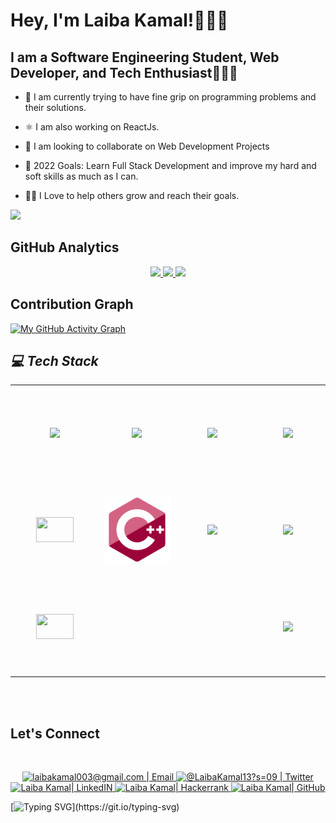 # Hey, I'm Laiba Kamal!🙋🏻‍♀️

## I am a Software Engineering Student, Web Developer, and Tech Enthusiast👩🏻‍💻
- 🔬 I am currently trying to have fine grip on programming problems and their solutions.
- ⚛️ I am also working on ReactJs.
- 👯 I am looking to collaborate on Web Development Projects
- 🥅 2022 Goals: Learn Full Stack Development and improve my hard and soft skills as much as I can. 
- 💁🏻 I Love to help others grow and reach their goals.

	<a  align="center">
![](https://komarev.com/ghpvc/?username=laibakamal&color=blueviolet&label=Profile+Views)
	</a>


## GitHub Analytics

<p align="center">
	<a href="https://github.com/laibakamal">
		<img height="180em" src="https://github-readme-stats.vercel.app/api?username=laibakamal&show_icons=true&theme=algolia&include_all_commits=true&count_private=true"/>
		<img height="180em" src="https://github-readme-stats-eight-theta.vercel.app/api/top-langs/?username=laibakamal&layout=compact&langs_count=8&theme=algolia"/>
	</a>
	<img width="60%" src="https://github-readme-streak-stats.herokuapp.com/?user=laibakamal&show_icons=true&locale=en&layout=demo&theme=algolia" />
</p>

## Contribution Graph

[![My GitHub Activity Graph](https://activity-graph.herokuapp.com/graph?username=laibakamal&theme=react-dark)](https://github.com/laibakamal)


<h2><i>💻 Tech Stack</i></h2>

<table width="100">
<tr>
    <td align='center' width="190" height="150">
        <img src="https://www.vectorlogo.zone/logos/w3_html5/w3_html5-icon.svg">
    </td>
     <td align='center' width="190" height="150">
        <img src="https://www.vectorlogo.zone/logos/w3_css/w3_css-icon.svg">
    </td>
    <td align='center' width="190" height="150">
        <img src="https://github.com/abranhe/programming-languages-logos/blob/master/src/javascript/javascript.svg" width="60">
    </td>
    <td align='center' width="190" height="150">
        <img src="https://www.vectorlogo.zone/logos/java/java-vertical.svg" width="60">
    </td>
</tr>
<tr>
    <td align='center' height="150">
        <img src="https://www.vectorlogo.zone/logos/unity3d/unity3d-icon.svg"  width="60" height="40">
    </td>
    <td align='center' height="150">
        <img src="https://github.com/devicons/devicon/blob/master/icons/cplusplus/cplusplus-original.svg">
    </td>
    <td align='center'height="150">
        <img src="https://camo.githubusercontent.com/f6f986e8481e344792ddd3d38c03fdbeb3873785677fe2de24ec1fb52ff13cda/68747470733a2f2f646f776e6c6f61642e6c6f676f2e77696e652f6c6f676f2f4d7953514c2f4d7953514c2d4c6f676f2e77696e652e706e67">
    </td>
    <td align='center'height="150">
        <img src="https://www.vectorlogo.zone/logos/python/python-icon.svg">
    </td>
</tr>
<tr>
    <td align='center'height="150">
        <img src="https://www.vectorlogo.zone/logos/dotnet/dotnet-icon.svg" height="40" width="60">
    </td>
    <td align='center'height="150">
        <src="https://docs.microsoft.com/en-us/dotnet/csharp/">
    </td>
    <td align='center'height="150">
        <src="https://www.microsoft.com/en-us/sql-server" width="60">
    </td>
    <td align='center'height="150">
        <img src="https://www.vectorlogo.zone/logos/git-scm/git-scm-icon.svg">
    </td>
</tr>

    
</table>

<br />
<br />


## Let's Connect
<br/>
<p align="center">
	<a href="mailto:laibakamal003@gmail.com">
		<img  alt="laibakamal003@gmail.com | Email" src="https://img.shields.io/badge/gmail-%231DA1F2.svg?&style=for-the-badge&logo=gmail&logoColor=white&color=B23121" />
	</a>
	<a href="https://twitter.com/LaibaKamal13?s=09">
		<img alt="@LaibaKamal13?s=09 | Twitter" src="https://img.shields.io/badge/twitter-%231DA1F2.svg?&style=for-the-badge&logo=twitter&logoColor=white" />
	</a>
	<a href="https://www.linkedin.com/in/laiba-kamal-645906213/">
		<img alt="Laiba Kamal| LinkedIN"  src="https://img.shields.io/badge/linkedin-%230077B5.svg?&style=for-the-badge&logo=linkedin&logoColor=white" />
	</a>
	<a href="https://www.hackerrank.com/laibakamal003">
		<img alt="Laiba Kamal| Hackerrank"  src="https://img.shields.io/badge/Hackerrank-%23964B00.svg?style=for-the-badge&logo=CodeChef&logoColor=white" />
	</a>
	<a href="https://github.com/laibakamal">
		<img alt="Laiba Kamal| GitHub"  src="https://img.shields.io/badge/github-%23121011.svg?style=for-the-badge&logo=github&logoColor=white" />
	</a>
	<br />
</p>

  [![Typing SVG](https://readme-typing-svg.herokuapp.com?font=firacode&color=%23FF00ED&size=26&duration=2500&center=true&vCenter=true&lines=Glad+to+see+you+here!;Thanks+For+Visiting!)](https://git.io/typing-svg)
